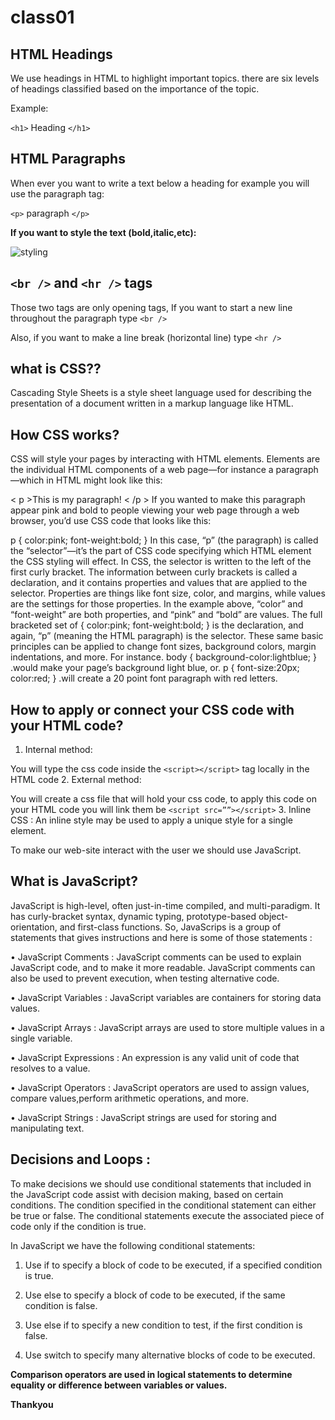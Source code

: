 # class01
## HTML Headings

We use headings in HTML to highlight important topics. there are six levels of headings classified based on the importance of the topic.

Example:

`<h1>` Heading `</h1>`

## HTML Paragraphs

When ever you want to write a text below a heading for example you will use the paragraph tag:

`<p>` paragraph `</p>`

**If you want to style the text (bold,italic,etc):**

![styling](https://www.web4college.com/html/socialImages/html-text-formatting.png)

## `<br />` and `<hr />` tags 

Those two tags are only opening tags, If you want to start a new line throughout the paragraph type `<br />`

Also, if you want to make a line break (horizontal line) type `<hr />`

## what is CSS??

Cascading Style Sheets is a style sheet language used for describing the presentation of a document written in a markup language like HTML.

## How CSS works?

CSS will style your pages by interacting with HTML elements. Elements are the individual HTML components of a web page—for instance a paragraph—which in HTML might look like this:

< p >This is my paragraph! < /p > If you wanted to make this paragraph appear pink and bold to people viewing your web page through a web browser, you’d use CSS code that looks like this:

p { color:pink; font-weight:bold; } In this case, “p” (the paragraph) is called the “selector”—it’s the part of CSS code specifying which HTML element the CSS styling will effect. In CSS, the selector is written to the left of the first curly bracket. The information between curly brackets is called a declaration, and it contains properties and values that are applied to the selector. Properties are things like font size, color, and margins, while values are the settings for those properties. In the example above, “color” and “font-weight” are both properties, and “pink” and “bold” are values. The full bracketed set of { color:pink; font-weight:bold; } is the declaration, and again, “p” (meaning the HTML paragraph) is the selector. These same basic principles can be applied to change font sizes, background colors, margin indentations, and more. For instance. body { background-color:lightblue; } .would make your page’s background light blue, or. p { font-size:20px; color:red; } .will create a 20 point font paragraph with red letters.

## How to apply or connect your CSS code with your HTML code?
1.	Internal method:

You will type the css code inside the `<script></script>` tag locally in the HTML code
2.	External method:

You will create a css file that will hold your css code, to apply this code on your HTML code you will link them be `<script src=””></script>`
3.	Inline CSS : An inline style may be used to apply a unique style for a single element. 

To make our web-site interact with the user we should use JavaScript.

## What is JavaScript?

JavaScript is high-level, often just-in-time compiled, and multi-paradigm. It has curly-bracket syntax, dynamic typing, prototype-based object-orientation, and first-class functions. So, JavaScrips is a group of statements that gives instructions and here is some of those statements :

•	JavaScript Comments : JavaScript comments can be used to explain JavaScript code, and to make it more readable. JavaScript comments can also be used to prevent execution, when testing alternative code.

•	JavaScript Variables : JavaScript variables are containers for storing data values.

•	JavaScript Arrays : JavaScript arrays are used to store multiple values in a single variable.

•	JavaScript Expressions : An expression is any valid unit of code that resolves to a value.

•	JavaScript Operators : JavaScript operators are used to assign values, compare values,perform arithmetic operations, and more.

•	JavaScript Strings : JavaScript strings are used for storing and manipulating text.

## Decisions and Loops :

To make decisions we should use conditional statements that included in the JavaScript code assist with decision making, based on certain conditions. The condition specified in the conditional statement can either be true or false. The conditional statements execute the associated piece of code only if the condition is true.

In JavaScript we have the following conditional statements:

1.	Use if to specify a block of code to be executed, if a specified condition is true.

2.	Use else to specify a block of code to be executed, if the same condition is false.

3.	Use else if to specify a new condition to test, if the first condition is false.

4.	Use switch to specify many alternative blocks of code to be executed.

**Comparison operators are used in logical statements to determine equality or difference between variables or values.**

**Thankyou** 





